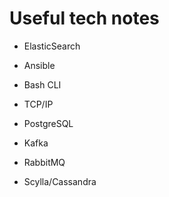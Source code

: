 # Useful tech notes

- ElasticSearch
- Ansible
- Bash CLI
- TCP/IP
- PostgreSQL

- Kafka
- RabbitMQ
- Scylla/Cassandra